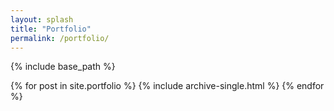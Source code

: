 ```yaml
---
layout: splash
title: "Portfolio"
permalink: /portfolio/
---
```


{% include base_path %}


{% for post in site.portfolio %}
  {% include archive-single.html %}
{% endfor %}

